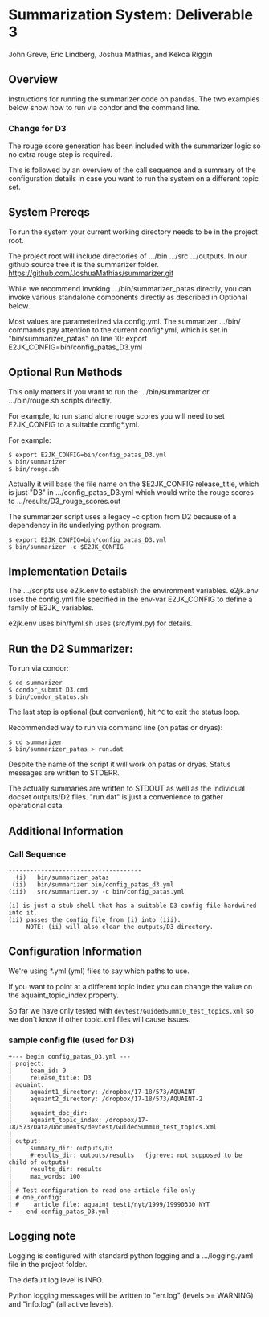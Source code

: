 <!--
#D3 "README" file

##LING 573 Summarization Group Project  
##summarizer.py v. 2.0 by team #e2jkplusplus  

updated for D3 (jgreve Mon May 14 15:27:25 PDT 2018)
-----------------------------------------------------------

note: the D3 requirements specify a "README" file, so here it is.
We didn't want to assume "README.md" and miss the requirements.
-->

# Summarization System: Deliverable 3

John Greve, Eric Lindberg, Joshua Mathias, and Kekoa Riggin

## Overview

Instructions for running the summarizer code on pandas.
The two examples below show how to run via condor and the command line.

### Change for D3

The rouge score generation has been included with the summarizer
logic so no extra rouge step is required.

This is followed by an overview of the call sequence and a summary
of the configuration details in case you want to run the system on
a different topic set.

## System Prereqs

To run the system your current working directory
needs to be in the project root.

The project root will include directories of .../bin  .../src .../outputs.
In our github source tree it is the summarizer folder.
     https://github.com/JoshuaMathias/summarizer.git

While we recommend invoking .../bin/summarizer_patas directly,
you can invoke various standalone components directly as described
in Optional below.  

Most values are parameterized via config.yml.
The summarizer .../bin/ commands pay attention to the
current config&ast;.yml, which is set in "bin/summarizer_patas"
on line 10:
    export E2JK_CONFIG=bin/config_patas_D3.yml

## Optional Run Methods

This only matters if you want to run the .../bin/summarizer
or .../bin/rouge.sh scripts directly.

For example, to run stand alone rouge scores you will need
to set E2JK_CONFIG to a suitable config&ast;.yml.

For example:

```
$ export E2JK_CONFIG=bin/config_patas_D3.yml
$ bin/summarizer
$ bin/rouge.sh
```

Actually it will base the file name on the $E2JK_CONFIG
release_title, which is just "D3" in .../config_patas_D3.yml
which would write the rouge scores to .../results/D3_rouge_scores.out

The summarizer script uses a legacy -c option from D2 because of
a dependency in its underlying python program.

```
$ export E2JK_CONFIG=bin/config_patas_D3.yml
$ bin/summarizer -c $E2JK_CONFIG
```

## Implementation Details

The .../scripts use e2jk.env to establish the environment variables.
e2jk.env uses the config.yml file specified in the env-var E2JK_CONFIG
to define a family of E2JK_ variables.

e2jk.env uses bin/fyml.sh uses (src/fyml.py) for details.

## Run the D2 Summarizer:

To run via condor:

```
$ cd summarizer
$ condor_submit D3.cmd
$ bin/condor_status.sh
```

The last step is optional (but convenient), hit `^C` to exit the status loop.

Recommended way to run via command line (on patas or dryas):

```
$ cd summarizer
$ bin/summarizer_patas > run.dat
```

Despite the name of the script it will work on patas or dryas.
Status messages are written to STDERR.

The actually summaries are written to STDOUT as well as the
individual docset outputs/D2 files.  "run.dat" is just a
convenience to gather operational data.

## Additional Information

### Call Sequence

```
-------------------------------------
  (i)   bin/summarizer_patas
 (ii)   bin/summarizer bin/config_patas_d3.yml
(iii)   src/summarizer.py -c bin/config_patas.yml

(i) is just a stub shell that has a suitable D3 config file hardwired into it.
(ii) passes the config file from (i) into (iii).
     NOTE: (ii) will also clear the outputs/D3 directory.
```

## Configuration Information

We're using &ast;.yml (yml) files to say which paths to use.

If you want to point at a different topic index you can change
the value on the aquaint_topic_index property.

So far we have only tested with `devtest/GuidedSumm10_test_topics.xml`
so we don't know if other topic.xml files will cause issues.

### sample config file (used for D3)

```
+--- begin config_patas_D3.yml ---
| project:
|     team_id: 9
|     release_title: D3
| aquaint:
|     aquaint1_directory: /dropbox/17-18/573/AQUAINT
|     aquaint2_directory: /dropbox/17-18/573/AQUAINT-2
| 
|     aquaint_doc_dir: 
|     aquaint_topic_index: /dropbox/17-18/573/Data/Documents/devtest/GuidedSumm10_test_topics.xml
| 
| output:
|     summary_dir: outputs/D3
|     #results_dir: outputs/results   (jgreve: not supposed to be child of outputs)
|     results_dir: results
|     max_words: 100
| 
| # Test configuration to read one article file only
| # one_config:
| #    article_file: aquaint_test1/nyt/1999/19990330_NYT
+--- end config_patas_D3.yml ---
```

## Logging note

Logging is configured with standard python logging and a .../logging.yaml file
in the project folder.

The default log level is INFO.

Python logging messages will be written to "err.log" (levels >= WARNING)
and "info.log" (all active levels).
